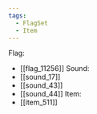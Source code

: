 ```yaml
---
tags:
  - FlagSet
  - Item
---
```

Flag:
- [[flag_11256]]
Sound:
- [[sound_17]]
- [[sound_43]]
- [[sound_44]]
Item:
- [[item_511]]
